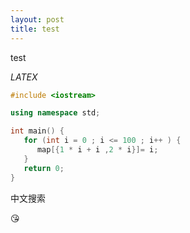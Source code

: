 ```yaml
---
layout: post
title: test
---
```


test

$LATEX$


```cpp
#include <iostream>

using namespace std;

int main() {
   for (int i = 0 ; i <= 100 ; i++ ) {
      map[{1 * i + i ,2 * i}]= i;
   }
   return 0;
}
```

中文搜索 


😘